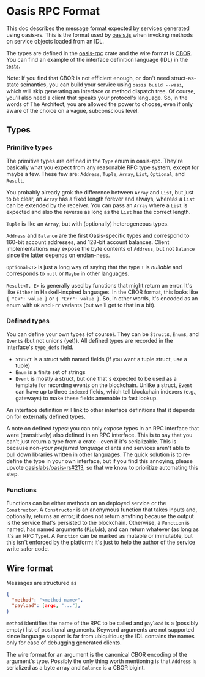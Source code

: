 # Oasis RPC Format

This doc describes the message format expected by services generated using oasis-rs.
This is the format used by [oasis.js](https://github.com/oasislabs/oasis.js) when invoking methods on service objects loaded from an IDL.

The types are defined in the [oasis-rpc](/oasis-rpc/src/lib.rs) crate and the wire format is [CBOR](https://tools.ietf.org/html/rfc7049).
You can find an example of the interface definition language (IDL) in the [tests](/tests/idl-gen/res/TestService.json).

Note: If you find that CBOR is not efficient enough, or don't need struct-as-state semantics, you can build your service using `oasis build --wasi`, which will skip generating an interface or method dispatch tree.
Of course, you'll also need a client that speaks your protocol's language.
So, in the words of The Architect, you are allowed the power to choose, even if only aware of the choice on a vague, subconscious level.

## Types

### Primitive types

The primitive types are defined in the `Type` enum in oasis-rpc.
They're basically what you expect from any reasonable RPC type system, except for maybe a few.
These few are: `Address`, `Tuple`, `Array`, `List`, `Optional`, and `Result`.

You probably already grok the difference between `Array` and `List`, but just to be clear, an `Array` has a fixed length forever and always, whereas a `List` can be extended by the receiver.
You can pass an `Array` where a `List` is expected and also the reverse as long as the `List` has the correct length.

`Tuple` is like an `Array`, but with (optionally) heterogeneous types.

`Address` and `Balance` are the first Oasis-specific types and correspond to 160-bit account addresses, and 128-bit account balances.
Client implementations may expose the byte contents of `Address`, but not `Balance` since the latter depends on endian-ness.

`Optional<T>` is just a long way of saying that the type `T` is _nullable_ and corresponds to `null` or `Maybe` in other languages.

`Result<T, E>` is generally used by functions that might return an error.
It's like `Either` in Haskell-inspired languages.
In the CBOR format, this looks like `{ "Ok": value }` or `{ "Err": value }`.
So, in other words, it's encoded as an enum with `Ok` and `Err` variants (but we'll get to that in a bit).

### Defined types

You can define your own types (of course).
They can be `Struct`s, `Enum`s, and `Event`s (but not unions (yet)).
All defined types are recorded in the interface's `type_defs` field.

* `Struct` is a struct with named fields (if you want a tuple struct, use a tuple)
* `Enum` is a finite set of strings
* `Event` is mostly a struct, but one that's expected to be used as a template for recording events on the blockchain.
  Unlike a struct, `Event` can have up to three `indexed` fields, which tell blockchain indexers (e.g.,  gateways) to make these fields amenable to fast lookup.

An interface definition will link to other interface definitions that it depends on for externally defined types.

A note on defined types: you can only expose types in an RPC interface that were (transitively) also defined in an RPC interface.
This is to say that you can't just return a type from a crate--even if it's serializable.
This is because non-*your preferred language* clients and services aren't able to pull down libraries written in other languages.
The quick solution is to re-define the type in your own interface, but if you find this annoying, please upvote [oasislabs/oasis-rs#213](https://github.com/oasislabs/oasis-rs/issues/213), so that we know to prioritize automating this step.

### Functions

Functions can be either methods on an deployed service or the `Constructor`.
A `Constructor` is an anonymous function that takes inputs and, optionally, returns an error; it does not return anything because the output is the service that's persisted to the blockchain.
Otherwise, a `Function` is named, has named arguments (`Field`s), and can return whatever (as long as it's an RPC `Type`).
A `Function` can be marked as mutable or immutable, but this isn't enforced by the platform; it's just to help the author of the service write safer code.

## Wire format

Messages are structured as

```json
{
  "method": "<method name>",
  "payload": [args, "..."],
}
```

`method` identifies the name of the RPC to be called and `payload` is a (possibly empty) list of positional arguments.
Keyword arguments are not supported since language support is far from ubiquitious; the IDL contains the names only for ease of debugging generated clients.

The wire format for an argument is the canonical CBOR encoding of the argument's type.
Possibly the only thing worth mentioning is that `Address` is serialized as a byte array and `Balance` is a CBOR bigint.
